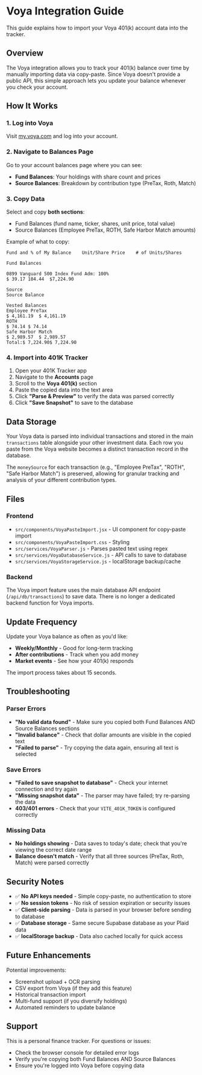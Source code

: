 # Voya Integration Guide

This guide explains how to import your Voya 401(k) account data into the tracker.

## Overview

The Voya integration allows you to track your 401(k) balance over time by manually importing data via copy-paste. Since Voya doesn't provide a public API, this simple approach lets you update your balance whenever you check your account.

## How It Works

### 1. Log into Voya
Visit [my.voya.com](https://my.voya.com) and log into your account.

### 2. Navigate to Balances Page
Go to your account balances page where you can see:
- **Fund Balances**: Your holdings with share count and prices
- **Source Balances**: Breakdown by contribution type (PreTax, Roth, Match)

### 3. Copy Data
Select and copy **both sections**:
- Fund Balances (fund name, ticker, shares, unit price, total value)
- Source Balances (Employee PreTax, ROTH, Safe Harbor Match amounts)

Example of what to copy:
```
Fund and % of My Balance	Unit/Share Price	# of Units/Shares

Fund Balances

0899 Vanguard 500 Index Fund Adm: 100%
$ 39.17	184.44	$7,224.90

Source
Source Balance

Vested Balances
Employee PreTax
$ 4,161.19	$ 4,161.19
ROTH
$ 74.14	$ 74.14
Safe Harbor Match
$ 2,989.57	$ 2,989.57
Total:$ 7,224.90$ 7,224.90
```

### 4. Import into 401K Tracker
1. Open your 401K Tracker app
2. Navigate to the **Accounts** page
3. Scroll to the **Voya 401(k)** section
4. Paste the copied data into the text area
5. Click **"Parse & Preview"** to verify the data was parsed correctly
6. Click **"Save Snapshot"** to save to the database

## Data Storage

Your Voya data is parsed into individual transactions and stored in the main `transactions` table alongside your other investment data. Each row you paste from the Voya website becomes a distinct transaction record in the database.

The `moneySource` for each transaction (e.g., "Employee PreTax", "ROTH", "Safe Harbor Match") is preserved, allowing for granular tracking and analysis of your different contribution types.

## Files

### Frontend
- `src/components/VoyaPasteImport.jsx` - UI component for copy-paste import
- `src/components/VoyaPasteImport.css` - Styling
- `src/services/VoyaParser.js` - Parses pasted text using regex
- `src/services/VoyaDatabaseService.js` - API calls to save to database
- `src/services/VoyaStorageService.js` - localStorage backup/cache

### Backend
The Voya import feature uses the main database API endpoint (`/api/db/transactions`) to save data. There is no longer a dedicated backend function for Voya imports.

## Update Frequency

Update your Voya balance as often as you'd like:
- **Weekly/Monthly** - Good for long-term tracking
- **After contributions** - Track when you add money
- **Market events** - See how your 401(k) responds

The import process takes about 15 seconds.

## Troubleshooting

### Parser Errors
- **"No valid data found"** - Make sure you copied both Fund Balances AND Source Balances sections
- **"Invalid balance"** - Check that dollar amounts are visible in the copied text
- **"Failed to parse"** - Try copying the data again, ensuring all text is selected

### Save Errors
- **"Failed to save snapshot to database"** - Check your internet connection and try again
- **"Missing snapshot data"** - The parser may have failed; try re-parsing the data
- **403/401 errors** - Check that your `VITE_401K_TOKEN` is configured correctly

### Missing Data
- **No holdings showing** - Data saves to today's date; check that you're viewing the correct date range
- **Balance doesn't match** - Verify that all three sources (PreTax, Roth, Match) were parsed correctly

## Security Notes

- ✅ **No API keys needed** - Simple copy-paste, no authentication to store
- ✅ **No session tokens** - No risk of session expiration or security issues
- ✅ **Client-side parsing** - Data is parsed in your browser before sending to database
- ✅ **Database storage** - Same secure Supabase database as your Plaid data
- ✅ **localStorage backup** - Data also cached locally for quick access

## Future Enhancements

Potential improvements:
- Screenshot upload + OCR parsing
- CSV export from Voya (if they add this feature)
- Historical transaction import
- Multi-fund support (if you diversify holdings)
- Automated reminders to update balance

## Support

This is a personal finance tracker. For questions or issues:
- Check the browser console for detailed error logs
- Verify you're copying both Fund Balances AND Source Balances
- Ensure you're logged into Voya before copying data
